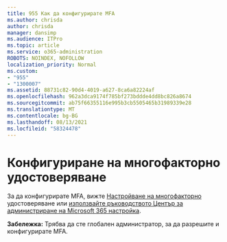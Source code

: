 ```yaml
---
title: 955 Как да конфигурирате MFA
ms.author: chrisda
author: chrisda
manager: dansimp
ms.audience: ITPro
ms.topic: article
ms.service: o365-administration
ROBOTS: NOINDEX, NOFOLLOW
localization_priority: Normal
ms.custom:
- "955"
- "1300007"
ms.assetid: 88731c82-90d4-4019-a627-8ca6a82224af
ms.openlocfilehash: 962a3dca9174f785bf273bddde4dd8bc826a8674
ms.sourcegitcommit: ab75f66355116e995b3cb5505465b31989339e28
ms.translationtype: MT
ms.contentlocale: bg-BG
ms.lasthandoff: 08/13/2021
ms.locfileid: "58324478"
---
```

# <a name="configure-multifactor-authentication"></a>Конфигуриране на многофакторно удостоверяване

За да конфигурирате MFA, вижте [Настройване на многофакторно](https://docs.microsoft.com/microsoft-365/admin/security-and-compliance/set-up-multi-factor-authentication) удостоверяване или [използвайте ръководството Център за администриране на Microsoft 365 настройка](https://admin.microsoft.com/AdminPortal/Home?ref=/modernonboarding/mfasetupguide).

**Забележка:** Трябва да сте глобален администратор, за да разрешите и конфигурирате MFA.
